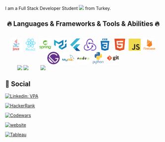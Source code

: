 <!-- <h2> 👋   Hi there! I'm Ethem KIZILYER...:wave:  </h2> -->

I am a Full Stack Developer Student <img src="https://media.giphy.com/media/WUlplcMpOCEmTGBtBW/giphy.gif" width="30"> from Turkey.

<!-- - :telescope:| Full Stack Developer Student | -->

<!-- - :speech_balloon: I am happy to teach you what I know and eager to learn what you will offer -->

<!-- - :zap: In my free time, I solve problems on Codewars,HackerRank,GeeksforGeeks and read tech articles. -->

<!-- - :mailbox:How to reach me: 👇 -->
<!-- -  [![Linkedin Badge](https://img.shields.io/badge/-ethem-blue?style=flat&logo=Linkedin&logoColor=white)](https://www.linkedin.com/in/ethem-kizilyer-691024241/) -->

<h2 align="center">🔥 Languages & Frameworks & Tools & Abilities 🔥</h2>
<br>

<div align="center">
  <img src="https://github.com/devicons/devicon/blob/master/icons/java/java-original-wordmark.svg" title="Java" alt="Java" width="40" height="40"/>&nbsp;
  <img src="https://github.com/devicons/devicon/blob/master/icons/react/react-original-wordmark.svg" title="React" alt="React" width="40" height="40"/>&nbsp;
  <img src="https://github.com/devicons/devicon/blob/master/icons/spring/spring-original-wordmark.svg" title="Spring" alt="Spring" width="40" height="40"/>&nbsp;
  <img src="https://github.com/devicons/devicon/blob/master/icons/materialui/materialui-original.svg" title="Material UI" alt="Material UI" width="40" height="40"/>&nbsp;
  <img src="https://github.com/devicons/devicon/blob/master/icons/flutter/flutter-original.svg" title="Flutter" alt="Flutter" width="40" height="40"/>&nbsp;
  <img src="https://github.com/devicons/devicon/blob/master/icons/redux/redux-original.svg" title="Redux" alt="Redux " width="40" height="40"/>&nbsp;
  <img src="https://github.com/devicons/devicon/blob/master/icons/css3/css3-plain-wordmark.svg"  title="CSS3" alt="CSS" width="40" height="40"/>&nbsp;
  <img src="https://github.com/devicons/devicon/blob/master/icons/html5/html5-original.svg" title="HTML5" alt="HTML" width="40" height="40"/>&nbsp;
  <img src="https://github.com/devicons/devicon/blob/master/icons/javascript/javascript-original.svg" title="JavaScript" alt="JavaScript" width="40" height="40"/>&nbsp;
  <img src="https://github.com/devicons/devicon/blob/master/icons/firebase/firebase-plain-wordmark.svg" title="Firebase" alt="Firebase" width="40" height="40"/>&nbsp;
  <img src="https://github.com/devicons/devicon/blob/master/icons/gatsby/gatsby-original.svg" title="Gatsby"  alt="Gatsby" width="40" height="40"/>&nbsp;
  <img src="https://github.com/devicons/devicon/blob/master/icons/mysql/mysql-original-wordmark.svg" title="MySQL"  alt="MySQL" width="40" height="40"/>&nbsp;
  <img src="https://github.com/devicons/devicon/blob/master/icons/nodejs/nodejs-original-wordmark.svg" title="NodeJS" alt="NodeJS" width="40" height="40"/>&nbsp;
  <img src="https://github.com/devicons/devicon/blob/master/icons/python/python-original-wordmark.svg" title="Python" alt="AWS" width="40" height="40"/>&nbsp;
  <img src="https://github.com/devicons/devicon/blob/master/icons/git/git-original-wordmark.svg" title="Git" **alt="Git" width="40" height="40"/>
</div>

<!-- (https://github.com/ethemkizilyer/github) -->
<!-- (https://git.io/streak-stats) -->
<div display="flex" align="center">
<img src="http://github-readme-streak-stats.herokuapp.com?user=ethemkizilyer&theme=highcontrast&hide_border=yanl%C4%B1%C5%9F" width="400" display="inline" />
  
  <a href="https://github.com/ethemkizilyer/ethemkizilyer" title="Go to Source">
      <img align="right" width=390 src="https://github-readme-stats.vercel.app/api?username=ethemkizilyer&show_icons=true&theme=react&border_color=61dafb&hide_border=true" />
    </a>

<img src="https://github-readme-stats.vercel.app/api/top-langs/?username=ethemkizilyer&layout=compact&theme=vision-friendly-dark" width="318" display="inline"/>
</div>


## :man: Social

[![Linkedin: VPA](https://img.shields.io/badge/linkedin-%230077B5.svg?&style=for-the-badge&logo=linkedin&logoColor=white)](https://www.linkedin.com/in/ethem-kizilyer/)

[<img alt="HackerRank" src="https://img.shields.io/badge/-Hackerrank-2EC866?style=for-the-badge&logo=HackerRank&logoColor=white"/>](https://www.hackerrank.com/ethemkizilyer351)

[<img alt="Codewars" src="https://img.shields.io/badge/-Codewars-B1361E?style=for-the-badge&logo=Codewars&logoColor=white"/>](https://www.codewars.com/users/Ethem)

[![website](https://img.shields.io/badge/gmail-f1f2f6.svg?&style=for-the-badge&logo=gmail&logoColor=red)](mailto:ethemkizilyer3546@gmail.com)

<a href="https://www.sololearn.com/profile/26034259"> <img src="https://upload.wikimedia.org/wikipedia/commons/thumb/5/53/SoloLearn_logo.svg/489px-SoloLearn_logo.svg.png?20210710155454" alt="Tableau"  height="25"> </a>

<!-- <p align="left"> <img src="https://komarev.com/ghpvc/?username=ethem" alt="ethem" /> </p> -->




